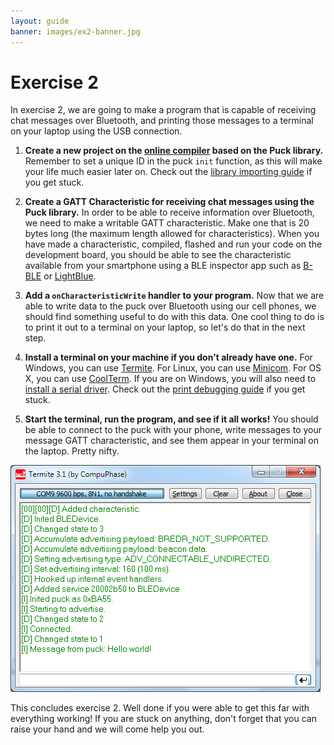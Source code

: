 ```yaml
---
layout: guide
banner: images/ex2-banner.jpg
---
```


# Exercise 2

In exercise 2, we are going to make a program that is capable of receiving chat messages over Bluetooth, and printing those messages to a terminal on your laptop using the USB connection.

1. **Create a new project on the [online compiler](https://developer.mbed.org/compiler) based on the Puck library.**
Remember to set a unique ID in the puck `init` function, as this will make your life much easier later on.
Check out the [library importing guide](guides/mbed-import.html) if you get stuck.

1. **Create a GATT Characteristic for receiving chat messages using the Puck library.**
In order to be able to receive information over Bluetooth, we need to make a writable GATT characteristic.
Make one that is 20 bytes long (the maximum length allowed for characteristics).
When you have made a characteristic, compiled, flashed and run your code on the development board, you should be able to see the characteristic available from your smartphone using a BLE inspector app such as
[B-BLE](https://play.google.com/store/apps/details?id=com.billy.billylightblue&hl=en) or
[LightBlue](https://itunes.apple.com/en/app/lightblue-bluetooth-low-energy/id557428110).

1. **Add a `onCharacteristicWrite` handler to your program.**
Now that we are able to write data to the puck over Bluetooth using our cell phones, we should find something useful to do with this data.
One cool thing to do is to print it out to a terminal on your laptop, so let's do that in the next step.

1. **Install a terminal on your machine if you don't already have one.**
For Windows, you can use [Termite](http://www.compuphase.com/software/termite-3.1.exe).
For Linux, you can use [Minicom](https://help.ubuntu.com/community/Minicom).
For OS X, you can use [CoolTerm](http://freeware.the-meiers.org/CoolTermMac.zip).
If you are on Windows, you will also need to [install a serial driver](http://developer.mbed.org/handbook/Windows-serial-configuration).
Check out the [print debugging guide](guides/serial.html) if you get stuck.


1. **Start the terminal, run the program, and see if it all works!**
You should be able to connect to the puck with your phone, write messages to your message GATT characteristic, and see them appear in your terminal on the laptop.
Pretty nifty.

![](images/ex2-termite.png)

This concludes exercise 2.
Well done if you were able to get this far with everything working!
If you are stuck on anything, don't forget that you can raise your hand and we will come help you out.
